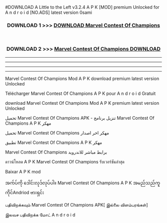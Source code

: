 #DOWNLOAD A Little to the Left v3.2.4 A P K [MOD] premium Unlocked for A n d r o i d [NO.ADS] latest version 0sami 



<div align="center">

<h3>DOWNLOAD 1 >>> <a href="https://downloadmod1.web.app/?judul=Marvel Contest Of Champions ">DOWNLOAD Marvel Contest Of Champions </a></h3><br>

<h3>DOWNLOAD 2 >>> <a href="https://downloadmod1.web.app/?judul=Marvel Contest Of Champions ">Marvel Contest Of Champions  DOWNLOAD </a></h3>

</div>


----------------------------------------------------------

----------------------------------------------------------

----------------------------------------------------------

----------------------------------------------------------


Marvel Contest Of Champions  Mod A P K download premium latest version Unlocked

Télécharger Marvel Contest Of Champions  A P K pour A n d r o i d Gratuit

download Marvel Contest Of Champions  Mod A P K premium latest version Unlocked

تحميل Marvel Contest Of Champions  APK - تنزيل برنامج Marvel Contest Of Champions  A P K مهكر

تحميل Marvel Contest Of Champions  مهكر اخر اصدار

تطبيق Marvel Contest Of Champions  A P K مهكر

Marvel Contest Of Champions  برابط مباشر للاندرويد

ดาวน์โหลด A P K Marvel Contest Of Champions  รับเวอร์ชันล่าสุด

Baixar A P K mod

အက်ပ်ကို ဒေါင်းလုဒ်လုပ်ပါ။ Marvel Contest Of Champions  A P K အမည်သည်ကူကိုင်Andriod ဗားရှင်း

பதிவிறக்கவும் Marvel Contest Of Champions  APK[ இல்லை விளம்பரங்கள்] 
 
இலவச பதிவிறக்க மோட் A n d r o i d



